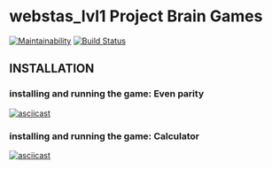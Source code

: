 webstas_lvl1 Project Brain Games
=============================

[![Maintainability](https://api.codeclimate.com/v1/badges/c78a0eecaccfbcf4c81e/maintainability)](https://codeclimate.com/github/franticstas/project-lvl1-s438/maintainability)  [![Build Status](https://travis-ci.org/franticstas/project-lvl1-s438.svg?branch=master)](https://travis-ci.org/franticstas/project-lvl1-s438)


INSTALLATION
------------

### installing and running the game: Even parity

[![asciicast](https://asciinema.org/a/FRuwq7SQfnnNxKVP8GfdC000J.svg)](https://asciinema.org/a/FRuwq7SQfnnNxKVP8GfdC000J)


### installing and running the game: Calculator

[![asciicast](https://asciinema.org/a/cjTG4EVUm4a0PFZOvAtHKYtDV.svg)](https://asciinema.org/a/cjTG4EVUm4a0PFZOvAtHKYtDV)